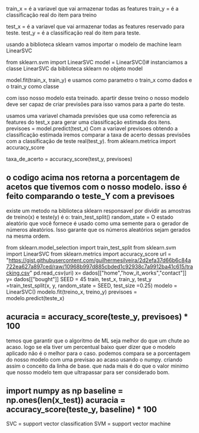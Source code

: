 
train_x = é a variavel que vai armazenar todas as features
train_y = é a classificação real do item para treino


test_x = é a variavel que vai armazenar todas as features reservado para teste.
test_y = é a classificação real do item para teste.

usando a biblioteca  sklearn vamos importar o modelo de machine learn LinearSVC

from sklearn.svm import LinearSVC
model = LinearSVC()# instanciamos a classe LinearSVC da biblioteca sklearn no objeto model

model.fit(train_x, train_y) e usamos como parametro o train_x como dados e o train_y como classe

com isso nosso modelo esta treinado. apartir desse treino o nosso modelo deve ser capaz de criar previsões 
para isso vamos para a parte do teste.

usamos uma variavel chamada previsões que usa como referencia as features do test_x para gerar uma classificação estimada dos itens.
previsoes = model.predict(test_x)
Com a variavel previsoes obtendo a classificação estimada iremos comparar a taxa de acerto dessas previsões com a classificação 
de teste real(test_y). 
from aklearn.metrica import accuracy_score

taxa_de_acerto = accuracy_score(test_y, previsoes)

o codigo acima nos retorna a porcentagem de acetos que tivemos com o nosso modelo. isso é feito comparando o teste_Y com a previsoes
----------------------------------------------------------------------------------------------------------------------------------

existe um metodo na biblioteca sklearn responsavel por dividir as amostras de treino(x) e teste(y) é o: train_test_split() 
random_state = O estado aleatório que você fornece é usado como uma semente para o gerador de números aleatórios. 
Isso garante que os números aleatórios sejam gerados na mesma ordem.




from sklearn.model_selection import train_test_split
from sklearn.svm import LinearSVC
from sklearn.metrics import accuracy_score
url = "https://gist.githubusercontent.com/guilhermesilveira/2d2efa37d66b6c84a722ea627a897ced/raw/10968b997d885cbded1c92938c7a9912ba41c615/tracking.csv"
pd.read_csv(uri)
x= dados[["home","how_it_works","contact"]]
y= dados[["bought"]]
SEED = 45 
train, test_x, train_y, test_y =train_test_split(x, y, random_state = SEED, test_size =0.25)
modelo = LinearSVC()
modelo.fit(treino_x, treino_y)
previsoes = modelo.predict(teste_x)

acuracia = accuracy_score(teste_y, previsoes) * 100
------------------------------------------------------------------------------------------------------------------------------------
temos que garantir que o algoritmo de ML seja melhor do que um chute ao acaso. logo se ela tiver um percentual baixo quer dizer que o 
modelo aplicado não é o melhor para o caso. podemos compara se a porcentagem do nosso modelo com uma previsao ao acaso usando o numpy.
criando assim o conceito da linha de base. que nada mais é do que o valor minimo que nosso modelo tem que ultrapassar para ser considerado
bom.

import numpy as np 
baseline = np.ones(len(x_test))
acuracia = accuracy_score(teste_y, baseline) * 100
-------------------------------------------------------------------------------------------------------------------------------------
SVC = support vector classification
SVM = support vector machine


